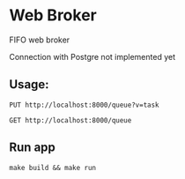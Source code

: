 # Web Broker
  FIFO web broker

  
  Connection with Postgre not implemented yet
## Usage:

```
PUT http://localhost:8000/queue?v=task
```

```
GET http://localhost:8000/queue
```

## Run app

```
make build && make run
```
